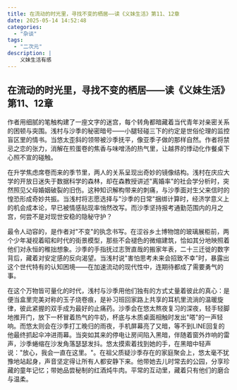 ```yaml
---
title: 在流动的时光里，寻找不变的栖居——读《义妹生活》第11、12章
date: 2025-05-14 14:52:48
categories: 
  - "杂谈"
tags:
  - "二次元" 
description: |
    义妹生活有感
---
```




## 在流动的时光里，寻找不变的栖居——读《义妹生活》第11、12章

​	作者用细腻的笔触构建了一座文字的迷宫，每个转角都暗藏着当代青年对亲密关系的困顿与突围。浅村与沙季的秘密暗号——小腿轻碰三下的约定是世俗伦理的监控盲区里的情书。当悠太歪斜的领带被沙季抚平，像亚季子做的那样自然。作者将禁忌之恋的张力，消解在煎蛋卷的焦香与味噌汤的热气里，让越界的悸动化作餐桌下心照不宣的碰触。

​	在升学焦虑席卷而来的季节里，两人的关系呈现出奇妙的镜像结构。浅村在庆应大学的开放日迷失于数据科学的森林，却在森教授讲述"离婚率"的社会学分析时，突然照见父母婚姻破裂的旧伤。这种知识解构带来的刺痛，与沙季面对生父来信时的惶恐形成奇妙共振。当浅村将志愿选择与"沙季的日常"捆绑计算时，经济学意义上的机会成本论，早已被情感贴现率悄然改写。而沙季坚持报考通勤范围内的月之宫，何尝不是对现世安稳的隐秘守护？

​	最令人动容的，是作者对"不变"的执念书写。在涩谷乡土博物馆的玻璃展柜前，两个少年凝视着昭和时代的街景模型，那些不会褪色的微缩建筑，恰如其分地映照着他们对永恒的稚拙想象。沙季的手指抚过志贺直哉的搬家年表，二十三迁徙的数字背后，藏着对安定感的反向渴望。当浅村说"害怕思考未来会招致不幸"时，暴露出这个世代特有的认知困境——在加速流动的现代性中，连期待都成了需要勇气的事。

​	在这个万物皆可量化的时代，浅村与沙季用他们独有的方式丈量着彼此的真心：是便当盒里完美对称的玉子烧卷痕，是补习班回家路上共享的耳机里流淌的温暖旋律，彼此紧握的双手成为最好的止痛药。沙季会在悠太熬夜复习的深夜，轻手轻脚地推开门，放下一杯冒着热气的牛奶，杯底与木质桌面相触时发出"嗒"的一声轻响。而悠太则会在沙季打工晚归的雨夜，手机屏幕亮了又暗，等不到LINE回复的他最终抓起伞冲进雨幕。当突如其来的停电让房间陷入黑暗，伴随着窗外炸响的雷声，沙季蜷缩在沙发角落瑟瑟发抖。悠太摸索着找到她的手，在黑暗中轻声说："放心，我会一直在这里。"。在祖父质疑沙季存在的家庭聚会上，悠太毫不犹豫地站起身，声音坚定得让所有人都安静下来。他带她去儿时常去的公园，分享珍藏的童年记忆；带她品尝秘制的红酒炖牛肉。平常的互动里，藏着只有他们的磨合与温柔。